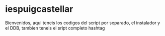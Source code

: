 # iespuigcastellar

Bienvenidos, aqui teneis los codigos del script por separado, el instalador y el DDB, tambien teneis el sript completo hashtag
